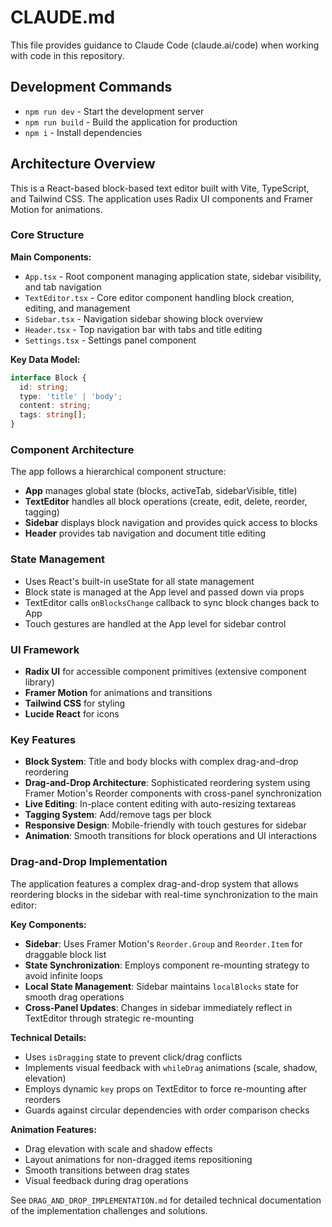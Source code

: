 # CLAUDE.md

This file provides guidance to Claude Code (claude.ai/code) when working with code in this repository.

## Development Commands

- `npm run dev` - Start the development server
- `npm run build` - Build the application for production
- `npm i` - Install dependencies

## Architecture Overview

This is a React-based block-based text editor built with Vite, TypeScript, and Tailwind CSS. The application uses Radix UI components and Framer Motion for animations.

### Core Structure

**Main Components:**
- `App.tsx` - Root component managing application state, sidebar visibility, and tab navigation
- `TextEditor.tsx` - Core editor component handling block creation, editing, and management
- `Sidebar.tsx` - Navigation sidebar showing block overview
- `Header.tsx` - Top navigation bar with tabs and title editing
- `Settings.tsx` - Settings panel component

**Key Data Model:**
```typescript
interface Block {
  id: string;
  type: 'title' | 'body';
  content: string;
  tags: string[];
}
```

### Component Architecture

The app follows a hierarchical component structure:
- **App** manages global state (blocks, activeTab, sidebarVisible, title)
- **TextEditor** handles all block operations (create, edit, delete, reorder, tagging)
- **Sidebar** displays block navigation and provides quick access to blocks
- **Header** provides tab navigation and document title editing

### State Management

- Uses React's built-in useState for all state management
- Block state is managed at the App level and passed down via props
- TextEditor calls `onBlocksChange` callback to sync block changes back to App
- Touch gestures are handled at the App level for sidebar control

### UI Framework

- **Radix UI** for accessible component primitives (extensive component library)
- **Framer Motion** for animations and transitions
- **Tailwind CSS** for styling
- **Lucide React** for icons

### Key Features

- **Block System**: Title and body blocks with complex drag-and-drop reordering
- **Drag-and-Drop Architecture**: Sophisticated reordering system using Framer Motion's Reorder components with cross-panel synchronization
- **Live Editing**: In-place content editing with auto-resizing textareas
- **Tagging System**: Add/remove tags per block
- **Responsive Design**: Mobile-friendly with touch gestures for sidebar
- **Animation**: Smooth transitions for block operations and UI interactions

### Drag-and-Drop Implementation

The application features a complex drag-and-drop system that allows reordering blocks in the sidebar with real-time synchronization to the main editor:

**Key Components:**
- **Sidebar**: Uses Framer Motion's `Reorder.Group` and `Reorder.Item` for draggable block list
- **State Synchronization**: Employs component re-mounting strategy to avoid infinite loops
- **Local State Management**: Sidebar maintains `localBlocks` state for smooth drag operations
- **Cross-Panel Updates**: Changes in sidebar immediately reflect in TextEditor through strategic re-mounting

**Technical Details:**
- Uses `isDragging` state to prevent click/drag conflicts
- Implements visual feedback with `whileDrag` animations (scale, shadow, elevation)
- Employs dynamic `key` props on TextEditor to force re-mounting after reorders
- Guards against circular dependencies with order comparison checks

**Animation Features:**
- Drag elevation with scale and shadow effects
- Layout animations for non-dragged items repositioning
- Smooth transitions between drag states
- Visual feedback during drag operations

See `DRAG_AND_DROP_IMPLEMENTATION.md` for detailed technical documentation of the implementation challenges and solutions.